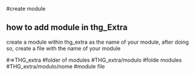 #create module
## how to add module in thg_Extra
create a module within thg_extra as the name of your module, after doing so, create a file with the name of your module

#=>THG_extra #folder of modules 
#THG_extra/modulo #folde modules
#THG_extra/modulo/nome #module file 


